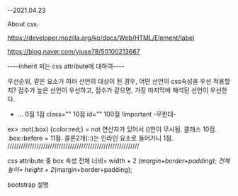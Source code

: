 --2021.04.23

About css.



https://developer.mozilla.org/ko/docs/Web/HTML/Element/label

https://blog.naver.com/yiuse78/50100213667


----inherit 되는 css attribute에 대하여----

우선순위, 같은 요소가 여러 선언의 대상이 된 경우,
어떤 선언의 css속성을 우선 적용할지?
점수가 높은 선언이 우선하고,
점수가 같으면, 가장 마지막에 해석된 선언이 우선한다.

* ... 0점
<tag> 1점
class=""   10점
id="" 100점
!important -무한대-

ex> :not(.box) {color:red;} = not 연산자가 있어서 ()안이 무시됨. 클래스 10점.
.box::before = 11점. 콜론2개(::)는 인라인 요소로 들어가니 1점.
///////////////////////////////////////////////////////////

css attribute 중 box 속성
전체 너비= width + 2 *(margin+border+padding);
전체 높이= height + 2*(margin+border+padding);


bootstrap 설명
